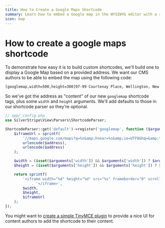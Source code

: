 ```yaml
---
title: How to Create a Google Maps Shortcode
summary: Learn how to embed a Google map in the WYSIWYG editor with a simple shortcode
icon: map
---
```


# How to create a google maps shortcode

To demonstrate how easy it is to build custom shortcodes, we'll build one to display a Google Map based on a provided
address. We want our CMS authors to be able to embed the map using the following code:

```html
[googlemap,width=500,height=300]97-99 Courtenay Place, Wellington, New Zealand[/googlemap]
```

So we've got the address as "content" of our new `googlemap` shortcode tags, plus some `width` and `height` arguments.
We'll add defaults to those in our shortcode parser so they're optional.

```php
// app/_config.php
use SilverStripe\View\Parsers\ShortcodeParser;

ShortcodeParser::get('default')->register('googlemap', function ($arguments, $address, $parser, $shortcode) {
    $iframeUrl = sprintf(
        '//maps.google.com/maps?q=%s&amp;hnear=%s&amp;ie=UTF8&hq=&amp;t=m&amp;z=14&amp;output=embed',
        urlencode($address),
        urlencode($address)
    );

    $width = (isset($arguments['width']) && $arguments['width']) ? $arguments['width'] : 400;
    $height = (isset($arguments['height']) && $arguments['height']) ? $arguments['height'] : 300;

    return sprintf(
        '<iframe width="%d" height="%d" src="%s" frameborder="0" scrolling="no" marginheight="0" marginwidth="0">'
            . '</iframe>',
        $width,
        $height,
        $iframeUrl
    );
});
```

You might want to [create a simple TinyMCE plugin](https://www.tiny.cloud/docs/tinymce/6/creating-a-plugin/) to provide a nice
UI for content authors to add the shortcode to their content.
